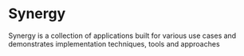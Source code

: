 # Synergy

Synergy is a collection of applications built for various use cases and demonstrates implementation techniques, tools and approaches
